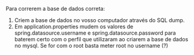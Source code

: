 Para correrem a base de dados correta:

1. Criem a base de dados no vosso computador através do SQL dump.
2. Em application.properties mudem os valores de spring.datasource.username e spring.datasource.password para baterem certo com o perfil que utilizaram ao criarem a base de dados no mysql. Se for com o root basta meter root no username (?)
